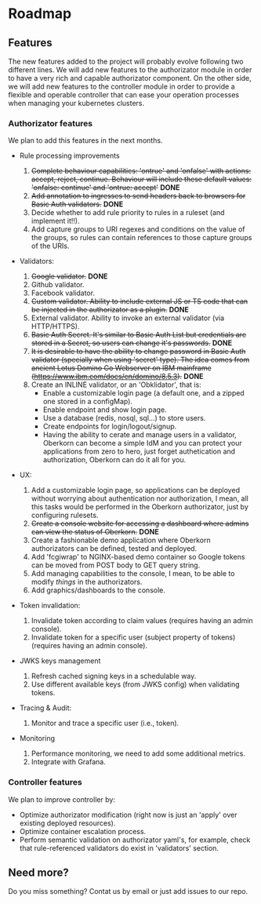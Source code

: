 # Roadmap

## Features
The new features added to the project will probably evolve following two different lines. We will add new features to the authorizator module in order to have a very rich and capable authorizator component. On the other side, we will add new features to the controller module in order to provide a flexible and operable controller that can ease your operation processes when managing your kubernetes clusters. 

### Authorizator features
We plan to add this features in the next months.

  - Rule processing improvements
      1. ~~Complete behaviour capabilities: 'ontrue' and 'onfalse' with actions: accept, reject, continue. Behaviour will include these default values: 'onfalse: continue' and 'ontrue: accept'~~ **DONE**
      1. ~~Add annotation to ingresses to send headers back to browsers for Basic Auth validators.~~ **DONE**
      2. Decide whether to add rule priority to rules in a ruleset (and implement it!!).
      3. Add capture groups to URI regexes and conditions on the value of the groups, so rules can contain references to those capture groups of the URIs.

  - Validators:
      1. ~~Google validator.~~ **DONE**
      2. Github validator.
      3. Facebook validator.
      4. ~~Custom validator. Ability to include external JS or TS code that can be injected in the authorizator as a plugin.~~ **DONE**
      5. External validator. Ability to invoke an external validator (via HTTP/HTTPS).
      6. ~~Basic Auth Secret. It's similar to Basic Auth List but credentials are stored in a Secret, so users can change it's passwords.~~ **DONE**
      7. ~~It is desirable to have the ability to change password in Basic Auth validator (specially when using 'secret' type). The idea comes from ancient Lotus Domino Go Webserver on IBM mainframe (https://www.ibm.com/docs/en/domino/8.5.3).~~ **DONE**
      8. Create an INLINE validator, or an 'Obklidator', that is:
         - Enable a customizable login page (a default one, and a zipped one stored in a configMap).
         - Enable endpoint and show login page.
         - Use a database (redis, nosql, sql...) to store users.
         - Create endpoints for login/logout/signup.
         - Having the ability to cerate and manage users in a validator, Oberkorn can become a simple IdM and you can protect your applications from zero to hero, just forget authetication and authorization, Oberkorn can do it all for you.

  - UX:
      1. Add a customizable login page, so applications can be deployed without worrying about authentication nor authorization, I mean, all this tasks would be performed in the Oberkorn authorizator, just by configuring rulesets.
      2. ~~Create a console website for accessing a dashboard where admins can view the status of Oberkorn.~~ **DONE**
      3. Create a fashionable demo application where Oberkorn authorizators can be defined, tested and deployed.
      4. Add 'fcgiwrap' to NGINX-based demo container so Google tokens can be moved from POST body to GET query string.
      5. Add managing capabilities to the console, I mean, to be able to modify *things* in the authorizators.
      6. Add graphics/dashboards to the console.

  - Token invalidation:
      1. Invalidate token according to claim values (requires having an admin console).
      2. Invalidate token for a specific user (subject property of tokens) (requires having an admin console).

  - JWKS keys management
      1. Refresh cached signing keys in a schedulable way.
      2. Use different available keys (from JWKS config) when validating tokens.

  - Tracing & Audit:
      1. Monitor and trace a specific user (i.e., token).
      
  - Monitoring
      1. Performance monitoring, we need to add some additional metrics.
      2. Integrate with Grafana.

### Controller features
We plan to improve controller by:

  - Optimize authorizator modification (right now is just an 'apply' over existing deployed resources).
  - Optimize container escalation process.
  - Perform semantic validation on authorizator yaml's, for example, check that rule-referenced validators do exist in 'validators' section.

## Need more?
Do you miss something? Contat us by email or just add issues to our repo.
